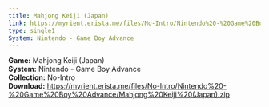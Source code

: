 ```yaml
---
title: Mahjong Keiji (Japan)
link: https://myrient.erista.me/files/No-Intro/Nintendo%20-%20Game%20Boy%20Advance/Mahjong%20Keiji%20(Japan).zip
type: single1
System: Nintendo - Game Boy Advance
---
```

<b>Game:</b> Mahjong Keiji (Japan)<br>
<b>System:</b> Nintendo - Game Boy Advance<br>
<b>Collection:</b> No-Intro<br>
<b>Download:</b> https://myrient.erista.me/files/No-Intro/Nintendo%20-%20Game%20Boy%20Advance/Mahjong%20Keiji%20(Japan).zip